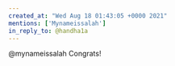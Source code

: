 ```yaml
---
created_at: "Wed Aug 18 01:43:05 +0000 2021"
mentions: ['Mynameissalah']
in_reply_to: @handha1a
---
```


@mynameissalah Congrats!